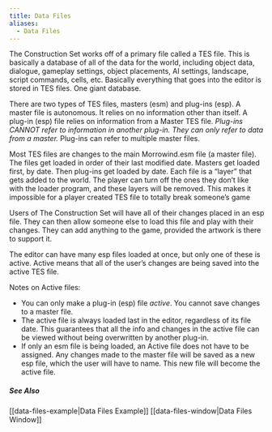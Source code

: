 ```yaml
---
title: Data Files
aliases:
  - Data Files
---
```

The Construction Set works off of a primary file called a TES file. This is basically a database of all of the data for the world, including object data, dialogue, gameplay settings, object placements, AI settings, landscape, script commands, cells, etc. Basically everything that goes into the editor is stored in TES files. One giant database.

There are two types of TES files, masters (esm) and plug-ins (esp). A master file is autonomous. It relies on no information other than itself. A plug-in (esp) file relies on information from a Master TES file. *Plug-ins CANNOT refer to information in another plug-in. They can only refer to data from a master.* Plug-ins can refer to multiple master files.


Most TES files are changes to the main Morrowind.esm file (a master file). The files get loaded in order of their last modified date. Masters get loaded first, by date. Then plug-ins get loaded by date. Each file is a “layer” that gets added to the world. The player can turn off the ones they don’t like with the loader program, and these layers will be removed. This makes it impossible for a player created TES file to totally break someone’s game

Users of The Construction Set will have all of their changes placed in an esp file. They can then allow someone else to load this file and play with their changes. They can add anything to the game, provided the artwork is there to support it. 


The editor can have many esp files loaded at once, but only one of these is active. Active means that all of the user’s changes are being saved into the active TES file. 

Notes on Active files:
* You can only make a plug-in (esp) file *active*. You cannot save changes to a master file.
* The active file is always loaded last in the editor, regardless of its file date. This guarantees that all the info and changes in the active file can be viewed without being overwritten by another plug-in.
* If only an esm file is being loaded, an Active file does not have to be assigned.  Any changes made to the master file will be saved as a new esp file, which the user will have to name. This new file will become the active file.



##### See Also
[[data-files-example|Data Files Example]]
[[data-files-window|Data Files Window]]